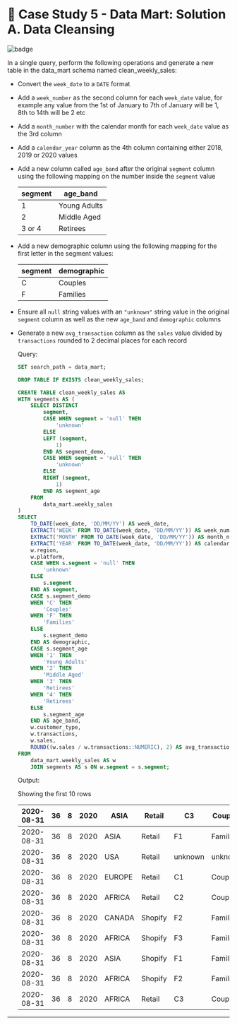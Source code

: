 # :shopping_cart: Case Study 5 - Data Mart: Solution A. Data Cleansing

![badge](https://img.shields.io/badge/PostgreSQL-4169e1?style=for-the-badge&logo=postgresql&logoColor=white)

In a single query, perform the following operations and generate a new table in the data_mart schema named clean_weekly_sales:

- Convert the `week_date` to a `DATE` format

- Add a `week_number` as the second column for each `week_date` value, for example any value from the 1st of January to 7th of January will be 1, 8th to 14th will be 2 etc

- Add a `month_number` with the calendar month for each `week_date` value as the 3rd column

- Add a `calendar_year` column as the 4th column containing either 2018, 2019 or 2020 values

- Add a new column called `age_band` after the original `segment` column using the following mapping on the number inside the `segment` value

    | segment | age_band     |
    |---------|--------------|
    | 1       | Young Adults |
    | 2       | Middle Aged  |
    | 3 or 4  | Retirees     |

- Add a new demographic column using the following mapping for the first letter in the segment values:

    | segment | demographic |
    |---------|-------------|
    | C       | Couples     |
    | F       | Families    |

- Ensure all `null` string values with an `"unknown"` string value in the original `segment` column as well as the new `age_band` and `demographic` columns

- Generate a new `avg_transaction` column as the `sales` value divided by `transactions` rounded to 2 decimal places for each record

    Query:

    ```sql
    SET search_path = data_mart;

    DROP TABLE IF EXISTS clean_weekly_sales;

    CREATE TABLE clean_weekly_sales AS
    WITH segments AS (
        SELECT DISTINCT
            segment,
            CASE WHEN segment = 'null' THEN
                'unknown'
            ELSE
            LEFT (segment,
                1)
            END AS segment_demo,
            CASE WHEN segment = 'null' THEN
                'unknown'
            ELSE
            RIGHT (segment,
                1)
            END AS segment_age
        FROM
            data_mart.weekly_sales
    )
    SELECT
        TO_DATE(week_date, 'DD/MM/YY') AS week_date,
        EXTRACT('WEEK' FROM TO_DATE(week_date, 'DD/MM/YY')) AS week_number,
        EXTRACT('MONTH' FROM TO_DATE(week_date, 'DD/MM/YY')) AS month_number,
        EXTRACT('YEAR' FROM TO_DATE(week_date, 'DD/MM/YY')) AS calendar_year,
        w.region,
        w.platform,
        CASE WHEN s.segment = 'null' THEN
            'unknown'
        ELSE
            s.segment
        END AS segment,
        CASE s.segment_demo
        WHEN 'C' THEN
            'Couples'
        WHEN 'F' THEN
            'Families'
        ELSE
            s.segment_demo
        END AS demographic,
        CASE s.segment_age
        WHEN '1' THEN
            'Young Adults'
        WHEN '2' THEN
            'Middle Aged'
        WHEN '3' THEN
            'Retirees'
        WHEN '4' THEN
            'Retirees'
        ELSE
            s.segment_age
        END AS age_band,
        w.customer_type,
        w.transactions,
        w.sales,
        ROUND((w.sales / w.transactions::NUMERIC), 2) AS avg_transaction
    FROM
        data_mart.weekly_sales AS w
        JOIN segments AS s ON w.segment = s.segment;
    ```

    Output:

    Showing the first 10 rows

    | 2020-08-31 | 36 | 8 | 2020 | ASIA   | Retail  | C3      | Couples  | Retirees     | New      | 120631 | 3656163  | 30.31  |
    |------------|----|---|------|--------|---------|---------|----------|--------------|----------|--------|----------|--------|
    | 2020-08-31 | 36 | 8 | 2020 | ASIA   | Retail  | F1      | Families | Young Adults | New      | 31574  | 996575   | 31.56  |
    | 2020-08-31 | 36 | 8 | 2020 | USA    | Retail  | unknown | unknown  | unknown      | Guest    | 529151 | 16509610 | 31.20  |
    | 2020-08-31 | 36 | 8 | 2020 | EUROPE | Retail  | C1      | Couples  | Young Adults | New      | 4517   | 141942   | 31.42  |
    | 2020-08-31 | 36 | 8 | 2020 | AFRICA | Retail  | C2      | Couples  | Middle Aged  | New      | 58046  | 1758388  | 30.29  |
    | 2020-08-31 | 36 | 8 | 2020 | CANADA | Shopify | F2      | Families | Middle Aged  | Existing | 1336   | 243878   | 182.54 |
    | 2020-08-31 | 36 | 8 | 2020 | AFRICA | Shopify | F3      | Families | Retirees     | Existing | 2514   | 519502   | 206.64 |
    | 2020-08-31 | 36 | 8 | 2020 | ASIA   | Shopify | F1      | Families | Young Adults | Existing | 2158   | 371417   | 172.11 |
    | 2020-08-31 | 36 | 8 | 2020 | AFRICA | Shopify | F2      | Families | Middle Aged  | New      | 318    | 49557    | 155.84 |
    | 2020-08-31 | 36 | 8 | 2020 | AFRICA | Retail  | C3      | Couples  | Retirees     | New      | 111032 | 3888162  | 35.02  |

---
